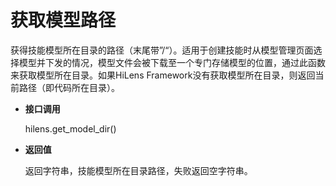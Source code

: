 # 获取模型路径<a name="hilens_05_0033"></a>

获得技能模型所在目录的路径（末尾带”/“）。适用于创建技能时从模型管理页面选择模型并下发的情况，模型文件会被下载至一个专门存储模型的位置，通过此函数来获取模型所在目录。如果HiLens Framework没有获取模型所在目录，则返回当前路径（即代码所在目录）。

-   **接口调用**

    hilens.get\_model\_dir\(\)

-   **返回值**

    返回字符串，技能模型所在目录路径，失败返回空字符串。


